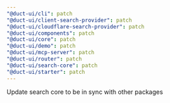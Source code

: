 ```yaml
---
"@duct-ui/cli": patch
"@duct-ui/client-search-provider": patch
"@duct-ui/cloudflare-search-provider": patch
"@duct-ui/components": patch
"@duct-ui/core": patch
"@duct-ui/demo": patch
"@duct-ui/mcp-server": patch
"@duct-ui/router": patch
"@duct-ui/search-core": patch
"@duct-ui/starter": patch
---
```


Update search core to be in sync with other packages
